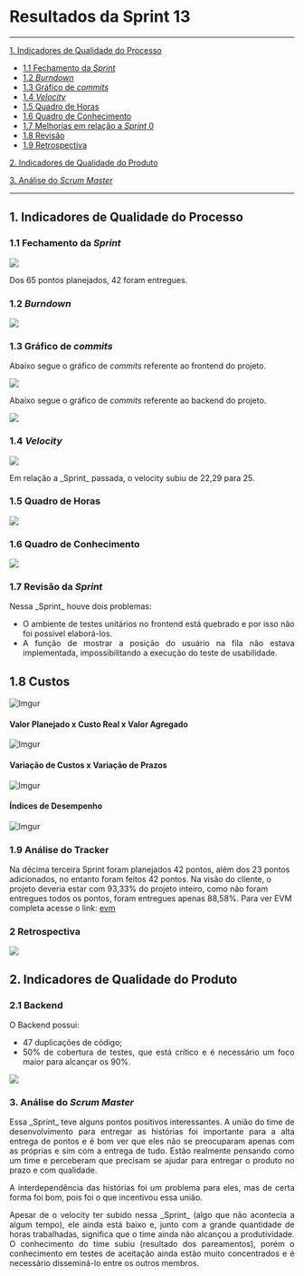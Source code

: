 # Resultados da Sprint 13
------

[1. Indicadores de Qualidade do Processo](#1-indicadores-de-qualidade-do-processo)

* [1.1 Fechamento da _Sprint_](#11-fechamento-da-sprint)
* [1.2 _Burndown_](#12-burndown)
* [1.3 Gráfico de _commits_](#13-grafico-de-commits)
* [1.4 _Velocity_](#14-velocity)
* [1.5 Quadro de Horas](#15-quadro-de-horas)
* [1.6 Quadro de Conhecimento](#16-quadro-de-conhecimento)
* [1.7 Melhorias em relação a _Sprint_ 0](#17-melhorias-em-relação-a-sprint-0)
* [1.8 Revisão](#18-revisao-da-sprint)
* [1.9 Retrospectiva](#19-retrospectiva)

[2. Indicadores de Qualidade do Produto](#2-indicadores-de-qualidade-do-produto)

[3. Análise do _Scrum Master_](#3-análise-do-scrum-master)  

------

## 1. Indicadores de Qualidade do Processo

### 1.1 Fechamento da _Sprint_
![](images/results_sprint13.png)

<p align="justify"> Dos 65 pontos planejados, 42 foram entregues. </p>

### 1.2 _Burndown_

![](images/burndown_sprint13.png)

### 1.3 Gráfico de _commits_

Abaixo segue o gráfico de _commits_ referente ao frontend do projeto.

![](images/commits_frontend.png)

Abaixo segue o gráfico de _commits_ referente ao backend do projeto.

![](images/commits_backend.png)

### 1.4 _Velocity_

![](images/velocity_sprint13.png)

<p align="justify"> Em relação a _Sprint_ passada, o velocity subiu de 22,29 para 25. </p>

### 1.5 Quadro de Horas

![](images/timetable_sprint13.png)

### 1.6 Quadro de Conhecimento

![](images/knowledge_framework_sprint13.png)

### 1.7 Revisão da _Sprint_

<p align="justify">Nessa _Sprint_ houve dois problemas: </p>

<ul align="justify">
  <li> O ambiente de testes unitários no frontend está quebrado e por isso não foi possível elaborá-los. </li>
  <li> A função de mostrar a posição do usuário na fila não estava implementada, impossibilitando a execução do teste de usabilidade. </li>
</ul>

## 1.8 Custos
![Imgur](https://i.imgur.com/YcDWJ1X.png)

#### Valor Planejado x Custo Real x Valor Agregado
![Imgur](https://i.imgur.com/05bO6OL.png)

#### Variação de Custos x Variação de Prazos
![Imgur](https://i.imgur.com/aIvepKi.png)

#### Índices de Desempenho
![Imgur](https://i.imgur.com/abxhC7B.png)


### 1.9 Análise do Tracker
Na décima terceira Sprint foram planejados 42 pontos, além dos 23 pontos adicionados, no entanto foram feitos 42 pontos. Na visão do cliente, o projeto deveria estar com 93,33% do projeto inteiro, como não foram entregues todos os pontos, foram entregues apenas 88,58%. Para ver EVM completa acesse o link: [evm](https://docs.google.com/spreadsheets/d/1UhuJbHicONbdPg4TTNmiDS6sEkknskACSvgKSooy36A/edit#gid=0)

### 2 Retrospectiva

![](images/retrospective_sprint13.png)

## 2. Indicadores de Qualidade do Produto

### 2.1 Backend

<p align="justify"> O Backend possui: </p>

<ul align="justify">
  <li> 47 duplicações de código; </li>
  <li> 50% de cobertura de testes, que está crítico e é necessário um foco maior para alcançar os 90%. </li>
</ul>

![](images/metrics_backend_sprint13.png)


### 3. Análise do _Scrum Master_

<p align="justify"> Essa _Sprint_ teve alguns pontos positivos interessantes. A união do time de desenvolvimento para entregar as histórias foi importante para a alta entrega de pontos e é bom ver que eles não se preocuparam apenas com as próprias e sim com a entrega de tudo. Estão realmente pensando como um time e perceberam que precisam se ajudar para entregar o produto no prazo e com qualidade. </p>

<p align="justify"> A interdependência das histórias foi um problema para eles, mas de certa forma foi bom, pois foi o que incentivou essa união.</p>

<p align="justify"> Apesar de o velocity ter subido nessa _Sprint_ (algo que não acontecia a algum tempo), ele ainda está baixo e, junto com a grande quantidade de horas trabalhadas, significa que o time ainda não alcançou a produtividade. O conhecimento do time subiu (resultado dos pareamentos), porém o conhecimento em testes de aceitação ainda estão muito concentrados e é necessário disseminá-lo entre os outros membros. </p>


